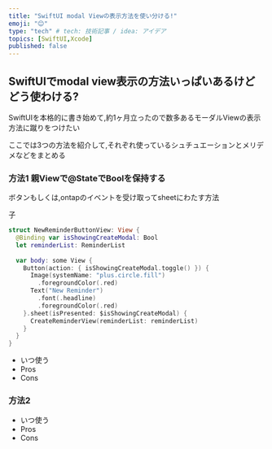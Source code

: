 ```yaml
---
title: "SwiftUI modal Viewの表示方法を使い分ける!"
emoji: "😊"
type: "tech" # tech: 技術記事 / idea: アイデア
topics: [SwiftUI,Xcode]
published: false
---
```



## SwiftUIでmodal view表示の方法いっぱいあるけどどう使わける?
SwiftUIを本格的に書き始めて,約1ヶ月立ったので数多あるモーダルViewの表示方法に蹴りをつけたい

ここでは3つの方法を紹介して,それぞれ使っているシュチュエーションとメリデメなどをまとめる

### 方法1 親Viewで@StateでBoolを保持する
ボタンもしくは,ontapのイベントを受け取ってsheetにわたす方法

子 
```swift
struct NewReminderButtonView: View {
  @Binding var isShowingCreateModal: Bool
  let reminderList: ReminderList
  
  var body: some View {
    Button(action: { isShowingCreateModal.toggle() }) {
      Image(systemName: "plus.circle.fill")
        .foregroundColor(.red)
      Text("New Reminder")
        .font(.headline)
        .foregroundColor(.red)
    }.sheet(isPresented: $isShowingCreateModal) {
      CreateReminderView(reminderList: reminderList)
    }
  }
}
```
* いつ使う
* Pros
* Cons


### 方法2 

* いつ使う
* Pros
* Cons